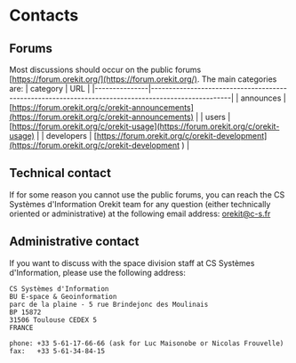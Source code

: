 <!--- Copyright 2002-2018 CS Systèmes d'Information
  Licensed under the Apache License, Version 2.0 (the "License");
  you may not use this file except in compliance with the License.
  You may obtain a copy of the License at
  
    http://www.apache.org/licenses/LICENSE-2.0
  
  Unless required by applicable law or agreed to in writing, software
  distributed under the License is distributed on an "AS IS" BASIS,
  WITHOUT WARRANTIES OR CONDITIONS OF ANY KIND, either express or implied.
  See the License for the specific language governing permissions and
  limitations under the License.
-->

# Contacts

## Forums

Most discussions should occur on the public forums [https://forum.orekit.org/](https://forum.orekit.org/).
The main categories are:
|   category    |                                     URL                                                            |
|---------------|----------------------------------------------------------------------------------------------------|
|  announces    | [https://forum.orekit.org/c/orekit-announcements](https://forum.orekit.org/c/orekit-announcements) |
|     users     | [https://forum.orekit.org/c/orekit-usage](https://forum.orekit.org/c/orekit-usage)                 |
|   developers  | [https://forum.orekit.org/c/orekit-development](https://forum.orekit.org/c/orekit-development )    |

## Technical contact

If for some reason you cannot use the public forums, you can reach the CS
Systèmes d'Information Orekit team for any question (either technically
oriented or administrative) at the following email address:
[orekit@c-s.fr](mailto:orekit@c-s.fr)

## Administrative contact

If you want to discuss with the space division staff at CS Systèmes d'Information,
please use the following address:

    CS Systèmes d'Information
    BU E-space & Geoinformation
    parc de la plaine - 5 rue Brindejonc des Moulinais
    BP 15872
    31506 Toulouse CEDEX 5
    FRANCE

    phone: +33 5-61-17-66-66 (ask for Luc Maisonobe or Nicolas Frouvelle)
    fax:   +33 5-61-34-84-15

